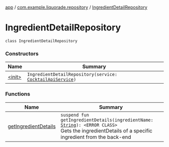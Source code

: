 [app](../../index.md) / [com.example.liquorade.repository](../index.md) / [IngredientDetailRepository](./index.md)

# IngredientDetailRepository

`class IngredientDetailRepository`

### Constructors

| Name | Summary |
|---|---|
| [&lt;init&gt;](-init-.md) | `IngredientDetailRepository(service: `[`CocktailApiService`](../../com.example.liquorade.network/-cocktail-api-service/index.md)`)` |

### Functions

| Name | Summary |
|---|---|
| [getIngredientDetails](get-ingredient-details.md) | `suspend fun getIngredientDetails(ingredientName: `[`String`](https://kotlinlang.org/api/latest/jvm/stdlib/kotlin/-string/index.html)`): <ERROR CLASS>`<br>Gets the ingredientDetails of a specific ingredient from the back-end |
